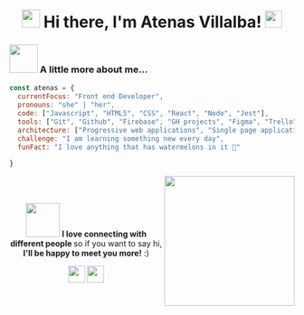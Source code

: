 <h1 align="center"> <img
src="https://github.com/blackcater/blackcater/raw/main/images/Hi.gif" height="32" />  Hi there, I'm Atenas Villalba!  <img src="https://emojis.slackmojis.com/emojis/images/1531849430/4246/blob-sunglasses.gif?1531849430" width="30"/> </h1>


### <img src="https://media.giphy.com/media/VgCDAzcKvsR6OM0uWg/giphy.gif" width="50"> A little more about me...  


```javascript
const atenas = {
  currentFocus: "Front end Developer",
  pronouns: "she" | "her",
  code: ["Javascript", "HTML5", "CSS", "React", "Node", "Jest"],
  tools: ["Git", "Github", "Firebase", "GH projects", "Figma", "Trello"],
  architecture: ["Progressive web applications", "Single page applications"],
  challenge: "I am learning something new every day",
  funFact: "I love anything that has watermelons in it 🍉"
  
}
```
<p align="center">
<img align='right' src="https://media1.giphy.com/media/f3CtEsJ72j86DIumaJ/giphy.gif?cid=ecf05e47ap7jblhzexjgni6p6jgct8chu967d371ntf10rpr&rid=giphy.gif&ct=g" width="230" magin-top= "150px">


</br>
</br>

<p align="center"><img src="https://media.giphy.com/media/LnQjpWaON8nhr21vNW/giphy.gif" width="60"> <b>I love connecting with different people </b> so if you want to say hi, <b>I'll be happy to meet you more!</b> :)</p>
</p>

  <p align="center">
    <a href="https://www.linkedin.com/in/atenas-villalba-764bb8235/" alt="Linkedin"><img src="https://github.com/nitish-awasthi/nitish-awasthi/blob/master/174857.png" height="30" width="30"></a>  
    <a href="mailto:atenasvillalba8@gmail.com" alt="Contact me"><img src="https://github.com/nitish-awasthi/nitish-awasthi/blob/master/gmail-512.webp" height="30" width="30"></a>
   </p>
 

<!--
**AtenasVillalba/AtenasVillalba** is a ✨ _special_ ✨ repository because its `README.md` (this file) appears on your GitHub profile.

Here are some ideas to get you started:

- 🔭 I’m currently working on ...
- 🌱 I’m currently learning ...
- 👯 I’m looking to collaborate on ...
- 🤔 I’m looking for help with ...
- 💬 Ask me about ...
- 📫 How to reach me: ...
- 😄 Pronouns: ...
- ⚡ Fun fact: ...
-->
